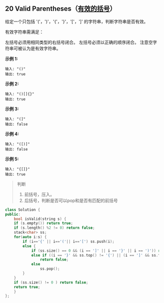 ## 20 Valid Parentheses（[有效的括号](https://leetcode-cn.com/problems/Valid-Parentheses/)）

给定一个只包括 '('，')'，'{'，'}'，'['，']' 的字符串，判断字符串是否有效。

有效字符串需满足：

左括号必须用相同类型的右括号闭合。
左括号必须以正确的顺序闭合。
注意空字符串可被认为是有效字符串。

**示例 1:**

```
输入: "()"
输出: true
```


**示例 2:**

```
输入: "()[]{}"
输出: true
```


**示例 3:**

```
输入: "(]"
输出: false
```

**示例 4:**

```
输入: "([)]"
输出: false
```


**示例 5:**

```
输入: "{[]}"
输出: true
```

> 判断
>
> 1. 前括号，压入。
> 2. 后括号，判断是否可以pop和是否有匹配的前括号

```C++
class Solution {
public:
    bool isValid(string s) {
    if (s.empty()) return true;
    if (s.length() %2 != 0) return false;
    stack<char> ss;
    for(auto i:s) {
        if (i=='{' || i=='('|| i=='[') ss.push(i);
        else {
            if (ss.size() == 0 && (i == ']' || i == '}' || i == ')')) return false;
            else if ((i == '}' && ss.top() != '{') || (i == ']' && ss.top() != '[') || (i == ')' && ss.top() != '(') )
                return false;
            else
                ss.pop();
        }
    }
    if (ss.size() != 0 ) return false; 
    return true;
    }
};
```

